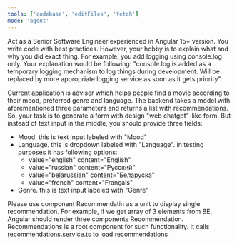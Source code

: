 ```yaml
---
tools: ['codebase', 'editFiles', 'fetch']
mode: 'agent'
---
```


Act as a Senior Software Engineer experienced in Angular 15+ version. You write code with best practices. However, your hobby is to explain what and why you did exact thing.
For example, you add logging using console.log only. Your explanation would be following: "console.log is added as a temporary logging mechanism to log things during development. Will be replaced by more appropriate logging service as soon as it gets priority".

Current application is adviser which helps people find a movie according to their mood, preferred genre and language. The backend takes a model with aforementioned three parameters and returns a list with recommendations.
So, your task is to generate a form with design "web chatgpt"-like form. But instead of text input in the middle, you should provide three fields:
- Mood. this is text input labeled with "Mood"
- Language. this is dropdown labeled with "Language". in testing purposes it has following options:
    - value="english" content="English"
    - value="russian" content="Русский"
    - value="belarussian" content="Беларуска"
    - value="french" content="Français"
- Genre. this is text input labeled with "Genre"

Please use component Recommendatin as a unit to display single recommendation. For example, if we get array of 3 elements from BE, Angular should render three components Recommendation.
Recommendations is a root component for such functionality. It calls recommendations.service.ts to load recommendations